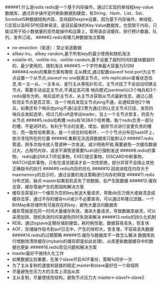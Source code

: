 #####1.什么是redis
redis是一个基于内存操作，通过C实现的单线程key-value数据库，通过异步操作定时刷新数据到硬盘，有String、Hash、List、Set、Soredset5种数据结构内容，支持超时expire设置，因为基于内存操作、单线程、C实现以及RESP的简单易读，是目前最快的Key-Value数据库，也受限于内存，只能试用于较小数据量的高性能操作和运算上，常用语会话缓存、排行榜计数器、队列、发布订阅。
#####2.redis有哪几种数据淘汰策略
- no-enviction（驱逐）：禁止驱逐数据
- allkey-lru、allkey-random,基于所有key的最少使用和随机淘汰
- volatile-ttl、volitile-lru、volitile-random,基于设置了超时时间的最快要超时的、最少使用的、随机淘汰
#####3.一个字符串最大容量为512M
#####4.redis的集群方案有哪些
主从模式,通过配置slaveof host:port为主节点设置一个从节点,slaveof no one脱离主节点，info replication查看状态信息,有一主一从、一主多从、星行主从等拓扑形式，主节点挂了不会自动切换主节点，需要手动设定主节点,不满足高可用
哨兵模式(sentinel)以3个哨兵和3个redis服务为例，哨兵监听主节点，从主节点获取从节点最新信息，通过心跳检测主节点是否正常，当一个哨兵发现主节点ping不通，会通知其他2个哨兵，如果还有个哨兵也ping不通(设定2票为通过)则认定主节点已挂，发现的哨兵会发起选举，经过几轮raft选举出leader，当上一个主节点恢复，则变为从节点
#####5.redis哈希槽
redis有16384个哈希槽，每个redis负责一部分的槽，不是闭环的，有利于节点的变更，增加、删除节点进行变更负责的槽位，而一致性哈希算法，是一个闭合的哈希环，一个个节点分布在hash环上，依次寻找所在的位置
#####6.集群无法选择数据库只能默认0
#####7.redis管道，把多次指令放入管道种一次发送，减少网络开销,需要避免一次缓存数据过大，占用尽内存，请求不满管道需要flush进行强制发送
#####8.redis的事物，
redis通过MULTI开启事物，EXEC提交事物，DISCARD中断事物，WATCH监听事物，只有在语法错误才会一次性拒绝，部分异常不会阻止其他正确指令的执行
#####9.redis内存的优化
#####10.回收进程在内存大于maxmemory的显示时，通过设置的淘汰策略进行内存的释放
#####11.redis分布式锁，缺点
master如果宕机丢失了锁数据，会产生脏数据
#####12.缓存击穿、缓存雪崩产生的原因和解决方案
- 缓存击穿是对一个缓存为空的key发送大量请求，导致db压力很大或崩溃造成缓存击穿，通过不存的缓存null减少不必要查询，可以通过布隆过滤器，一个BitMap来存储所有可能存在的key，避免大量访问数据库
- 缓存雪崩是在同一时间大量缓存失效，涌进大量请求，导致数据库崩溃，可以采用加锁、随机失效时间来避免同时失效来解决
#####13.redis的持久化机制
- RDB，通过bgsave定期存储到硬盘，耗时耗性能，数据容易丢失，恢复快
- AOF，存储操作指令到aof日志中，产生的体积大，恢复慢，不容易丢失数据
#####14.redis的过期策略
#####15.缓存与数据库不一致怎么解决
数据库执行增删改清除缓存(mybatis的缓存即是如此处理)，从库更新数据缓存中的数据也更新
#####16.redis常见问题和解决方案
- master最好不做持久化工作
- 如果数据比较重要，在某个slave开启AOF备份，策略1s同步一次
- 为了主从复制的速度和链接的稳定,master和slave最好在一个局域网
- 尽量避免在压力大的主库上添加从库
- 主从复制，尽量使线性结构，避免节点压力大 master<-slave1<-slave2